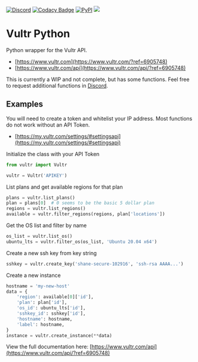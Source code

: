 [![Discord](https://img.shields.io/discord/899171661457293343?color=7289da&label=discord&logo=discord&logoColor=white&style=flat)](https://discord.gg/wXy6m2X8wY)
[![Codacy Badge](https://app.codacy.com/project/badge/Grade/9b356c4327df41e395c81de1c717ce11)](https://app.codacy.com/gh/cssnr/vultr-python/dashboard)
[![PyPI](https://img.shields.io/pypi/v/vultr-python)](https://pypi.org/project/vultr-python/)
[![](https://repository-images.githubusercontent.com/441314848/513fb2f4-39cb-4bbc-8d47-a2cde9ccbd65)](https://www.vultr.com/?ref=6905748)
# Vultr Python

Python wrapper for the Vultr API.

*   [https://www.vultr.com](https://www.vultr.com/?ref=6905748)
*   [https://www.vultr.com/api](https://www.vultr.com/api/?ref=6905748)

This is currently a WIP and not complete, but has some functions. Feel free to request additional functions in [Discord](https://discord.gg/wXy6m2X8wY).

## Examples

You will need to create a token and whitelist your IP address.
Most functions do not work without an API Token.

*   [https://my.vultr.com/settings/#settingsapi](https://my.vultr.com/settings/#settingsapi)

Initialize the class with your API Token
```python
from vultr import Vultr

vultr = Vultr('APIKEY')
```
List plans and get available regions for that plan
```python
plans = vultr.list_plans()
plan = plans[0]  # 0 seems to be the basic 5 dollar plan
regions = vultr.list_regions()
available = vultr.filter_regions(regions, plan['locations'])
```
Get the OS list and filter by name
```python
os_list = vultr.list_os()
ubuntu_lts = vultr.filter_os(os_list, 'Ubuntu 20.04 x64')
```
Create a new ssh key from key string
```python
sshkey = vultr.create_key('shane-secure-102916', 'ssh-rsa AAAA...')
```
Create a new instance
```python
hostname = 'my-new-host'
data = {
    'region': available[0]['id'],
    'plan': plan['id'],
    'os_id': ubuntu_lts['id'],
    'sshkey_id': sshkey['id'],
    'hostname': hostname,
    'label': hostname,
}
instance = vultr.create_instance(**data)
```

View the full documentation here: [https://www.vultr.com/api](https://www.vultr.com/api/?ref=6905748)
